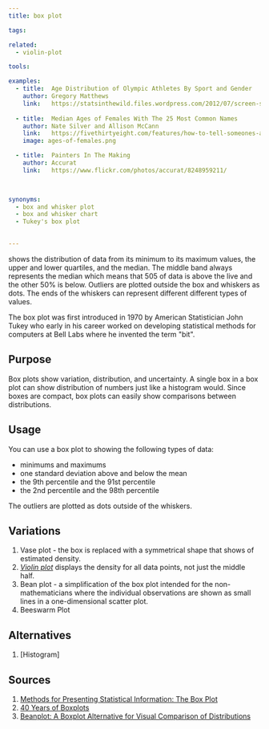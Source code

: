 ```yaml
---
title: box plot

tags:

related:
  - violin-plot

tools:

examples:
  - title:  Age Distribution of Olympic Athletes By Sport and Gender
    author: Gregory Matthews
    link:   https://statsinthewild.files.wordpress.com/2012/07/screen-shot-2012-07-09-at-11-49-59-am.png
  
  - title:  Median Ages of Females With The 25 Most Common Names
    author: Nate Silver and Allison McCann
    link:   https://fivethirtyeight.com/features/how-to-tell-someones-age-when-all-you-know-is-her-name/
    image: ages-of-females.png

  - title:  Painters In The Making
    author: Accurat
    link:   https://www.flickr.com/photos/accurat/8248959211/
    


synonyms:
  - box and whisker plot
  - box and whisker chart
  - Tukey's box plot
  

---
```


shows the distribution of data from its minimum to its maximum values, the upper and lower quartiles, and the median. The middle band always represents
the median which means that 505 of data is above the live and the other 50% is below. Outliers are plotted outside the box and whiskers as dots. The ends of the whiskers can represent different different types of values. 

<!--more--> 
The box plot was first introduced in 1970 by American Statistician John Tukey who early in his career worked on developing statistical methods for computers at Bell Labs where he invented the term "bit".


## Purpose
Box plots show variation, distribution, and uncertainty. A single box in a box plot can show distribution of numbers just like a histogram would. Since boxes are compact, box plots can easily show comparisons between distributions. 



## Usage
You can use a box plot to showing the following types of data:

- minimums and maximums
- one standard deviation above and below the mean
- the 9th percentile and the 91st percentile
- the 2nd percentile and the 98th percentile

The outliers are plotted as dots outside of the whiskers.

## Variations
1. Vase plot - the box is replaced with a symmetrical shape that shows of estimated density.
2. [*Violin plot*](/violion-plot) displays the density for all data points, not just the middle half.
3. Bean plot - a simplification of the box plot intended for the non-mathematicians where the individual observations are shown as small lines in a one-dimensional scatter plot.
4. Beeswarm Plot

## Alternatives
1. [Histogram]

## Sources
1. [Methods for Presenting Statistical Information: The Box Plot](http://www.sci.utah.edu/~kpotter/publications/potter-2006-MPSI.pdf)
2. [40 Years of Boxplots](http://vita.had.co.nz/papers/boxplots.pdf)
3. [Beanplot: A Boxplot Alternative for Visual Comparison of Distributions](https://cran.r-project.org/web/packages/beanplot/vignettes/beanplot.pdf)
